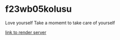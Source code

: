 # f23wb05kolusu

Love yourself
Take a momemt to  take care of yourself 

[link to render server](https://f23wb05kolusu.onrender.com)
